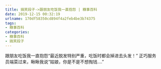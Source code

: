 ```yaml
---
title: 搞笑段子->跟朋友吃饭我一直抱怨 | 糗事百科
date: 2019-12-15 00:32:19
urlname: 170df58350cd894f4a2feb4be3b74375
tags: 
- 糗事百科
categories:
- 糗事百科
- 搞笑段子
---
```

跟朋友吃饭我一直抱怨“最近脱发特别严重，吃饭时都会掉进去头发！” 正巧服务员端菜过来，瞅瞅我说“姑娘，你是不是不想掏钱....”


